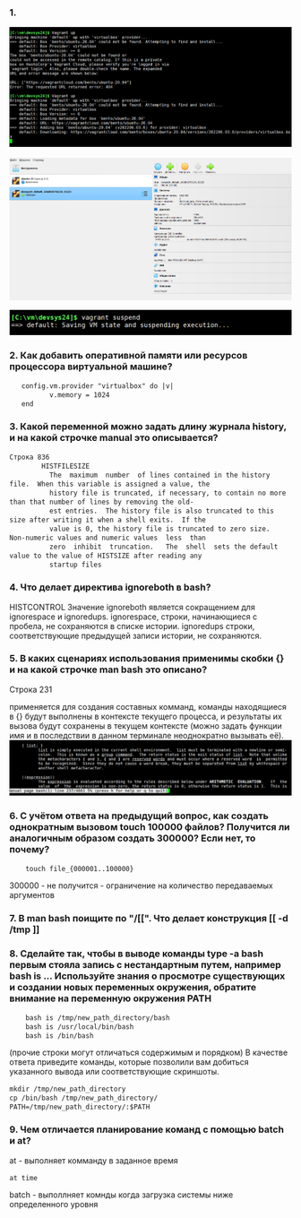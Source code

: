 ### 1.
![screnshot#1](https://github.com/nak2nak/devops-netology/blob/main/img/3-1-001.png)

![screnshot#2](https://github.com/nak2nak/devops-netology/blob/main/img/3-1-002.png)

![screnshot#2](https://github.com/nak2nak/devops-netology/blob/main/img/3-1-003.png)
### 2. Как добавить оперативной памяти или ресурсов процессора виртуальной машине?
       config.vm.provider "virtualbox" do |v|
              v.memory = 1024
       end

### 3. Какой переменной можно задать длину журнала history, и на какой строчке manual это описывается?
    Строка 836
            HISTFILESIZE
              The  maximum  number  of lines contained in the history file.  When this variable is assigned a value, the
              history file is truncated, if necessary, to contain no more than that number of lines by removing the old‐
              est entries.  The history file is also truncated to this size after writing it when a shell exits.  If the
              value is 0, the history file is truncated to zero size.  Non-numeric values and numeric values  less  than
              zero  inhibit  truncation.   The  shell  sets the default value to the value of HISTSIZE after reading any
              startup files

### 4. Что делает директива ignoreboth в bash?
HISTCONTROL
Значение ignoreboth является сокращением для ignorespace и ignoredups.
ignorespace, строки, начинающиеся с пробела, не сохраняются в списке истории. 
ignoredups строки, соответствующие предыдущей записи истории, не сохраняются. 

### 5. В каких сценариях использования применимы скобки {} и на какой строчке man bash это описано?
Строка 231


применяется для создания составных комманд, команды находящиеся в {} будут выполнены в контексте текущего процесса, и результаты их вызова будут сохранены в текущем контексте (можно задать функции имя и в последствии в данном терминале неоднократно вызывать её).    
![screnshot#1](https://github.com/nak2nak/devops-netology/blob/main/img/3-1-004.png)    


### 6. С учётом ответа на предыдущий вопрос, как создать однократным вызовом touch 100000 файлов? Получится ли аналогичным образом создать 300000? Если нет, то почему?

        touch file_{000001..100000}
300000 - не получится - ограничение на количество передаваемых аргументов

### 7. В man bash поищите по "/\[\[". Что делает конструкция [[ -d /tmp ]]

### 8. Сделайте так, чтобы в выводе команды type -a bash первым стояла запись с нестандартным путем, например bash is ... Используйте знания о просмотре существующих и создании новых переменных окружения, обратите внимание на переменную окружения PATH

        bash is /tmp/new_path_directory/bash
        bash is /usr/local/bin/bash
        bash is /bin/bash
(прочие строки могут отличаться содержимым и порядком) В качестве ответа приведите команды, которые позволили вам добиться указанного вывода или соответствующие скриншоты.

    mkdir /tmp/new_path_directory
    cp /bin/bash /tmp/new_path_directory/
    PATH=/tmp/new_path_directory/:$PATH



### 9. Чем отличается планирование команд с помощью batch и at?
at - выполняет комманду в заданное время 

    at time
batch - выполлняет комнды когда загрузка системы ниже определенного уровня